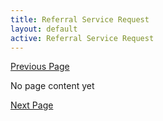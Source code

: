 ```yaml
---
title: Referral Service Request
layout: default
active: Referral Service Request
---
```


[Previous Page](Referral_Service_Request_Resources.html)

No page content yet

[Next Page](Referral_Service_Request_Clinical_Statements.html)